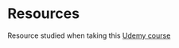 <h1>Resources</h1>
<p>Resource  studied when taking this <a href="https://www.udemy.com/certificate/UC-978c6d2e-4f8d-403d-84ac-206bfbc73f0d/"> Udemy course</a></p>
